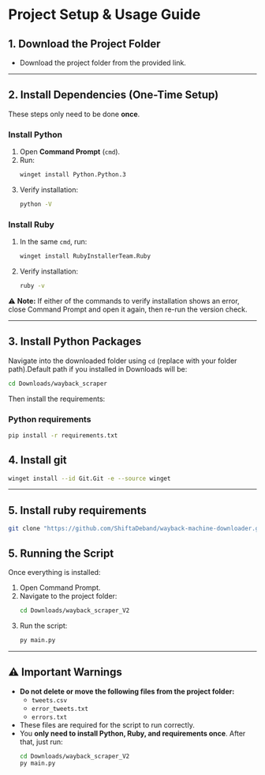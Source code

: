 # Project Setup & Usage Guide

## 1. Download the Project Folder
- Download the project folder from the provided link.  

---

## 2. Install Dependencies (One-Time Setup)
These steps only need to be done **once**.  

### Install Python
1. Open **Command Prompt** (`cmd`).  
2. Run:  
   ```bash
   winget install Python.Python.3
   ```
3. Verify installation:  
   ```bash
   python -V
   ```

### Install Ruby
1. In the same `cmd`, run:  
   ```bash
   winget install RubyInstallerTeam.Ruby
   ```
2. Verify installation:  
   ```bash
   ruby -v
   ```

⚠️ **Note:** If either of the commands to verify installation shows an error, close Command Prompt and open it again, then re-run the version check.

---

## 3. Install Python Packages
Navigate into the downloaded folder using `cd` (replace with your folder path).Default path if you installed in Downloads will be:  
```bash
cd Downloads/wayback_scraper
```

Then install the requirements:

### Python requirements
```bash
pip install -r requirements.txt
```
## 4. Install git
```bash
winget install --id Git.Git -e --source winget
```
---

## 5. Install ruby requirements
```bash
git clone "https://github.com/ShiftaDeband/wayback-machine-downloader.git"
```

## 5. Running the Script
Once everything is installed:  
1. Open Command Prompt.  
2. Navigate to the project folder:  
   ```bash
   cd Downloads/wayback_scraper_V2
   ```
3. Run the script:  
   ```bash
   py main.py
   ```

---

## ⚠️ Important Warnings
- **Do not delete or move the following files from the project folder:**  
  - `tweets.csv`  
  - `error_tweets.txt`  
  - `errors.txt`  
- These files are required for the script to run correctly.  
- You **only need to install Python, Ruby, and requirements once**. After that, just run:  
  ```bash
  cd Downloads/wayback_scraper_V2
  py main.py
  ```
